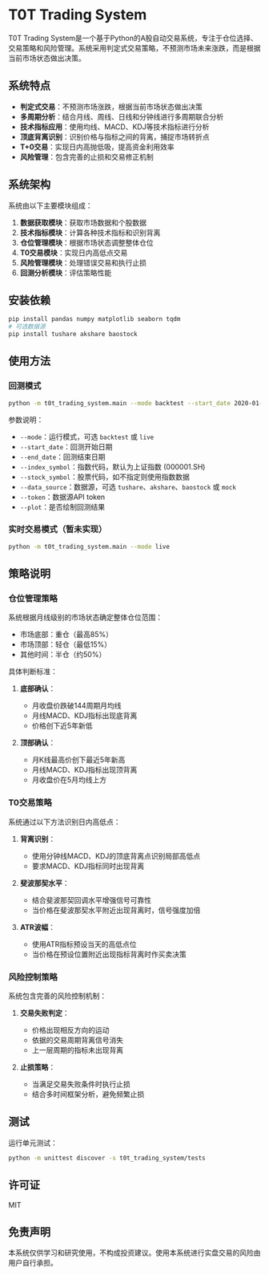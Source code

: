 # T0T Trading System

T0T Trading System是一个基于Python的A股自动交易系统，专注于仓位选择、交易策略和风险管理。系统采用判定式交易策略，不预测市场未来涨跌，而是根据当前市场状态做出决策。

## 系统特点

- **判定式交易**：不预测市场涨跌，根据当前市场状态做出决策
- **多周期分析**：结合月线、周线、日线和分钟线进行多周期联合分析
- **技术指标应用**：使用均线、MACD、KDJ等技术指标进行分析
- **顶底背离识别**：识别价格与指标之间的背离，捕捉市场转折点
- **T+0交易**：实现日内高抛低吸，提高资金利用效率
- **风险管理**：包含完善的止损和交易修正机制

## 系统架构

系统由以下主要模块组成：

1. **数据获取模块**：获取市场数据和个股数据
2. **技术指标模块**：计算各种技术指标和识别背离
3. **仓位管理模块**：根据市场状态调整整体仓位
4. **T0交易模块**：实现日内高低点交易
5. **风险管理模块**：处理错误交易和执行止损
6. **回测分析模块**：评估策略性能

## 安装依赖

```bash
pip install pandas numpy matplotlib seaborn tqdm
# 可选数据源
pip install tushare akshare baostock
```

## 使用方法

### 回测模式

```bash
python -m t0t_trading_system.main --mode backtest --start_date 2020-01-01 --end_date 2023-12-31 --plot
```

参数说明：
- `--mode`：运行模式，可选 `backtest` 或 `live`
- `--start_date`：回测开始日期
- `--end_date`：回测结束日期
- `--index_symbol`：指数代码，默认为上证指数 (000001.SH)
- `--stock_symbol`：股票代码，如不指定则使用指数数据
- `--data_source`：数据源，可选 `tushare`、`akshare`、`baostock` 或 `mock`
- `--token`：数据源API token
- `--plot`：是否绘制回测结果

### 实时交易模式（暂未实现）

```bash
python -m t0t_trading_system.main --mode live
```

## 策略说明

### 仓位管理策略

系统根据月线级别的市场状态确定整体仓位范围：
- 市场底部：重仓（最高85%）
- 市场顶部：轻仓（最低15%）
- 其他时间：半仓（约50%）

具体判断标准：
1. **底部确认**：
   - 月收盘价跌破144周期月均线
   - 月线MACD、KDJ指标出现底背离
   - 价格创下近5年新低

2. **顶部确认**：
   - 月K线最高价创下最近5年新高
   - 月线MACD、KDJ指标出现顶背离
   - 月收盘价在5月均线上方

### T0交易策略

系统通过以下方法识别日内高低点：
1. **背离识别**：
   - 使用分钟线MACD、KDJ的顶底背离点识别局部高低点
   - 要求MACD、KDJ指标同时出现背离

2. **斐波那契水平**：
   - 结合斐波那契回调水平增强信号可靠性
   - 当价格在斐波那契水平附近出现背离时，信号强度加倍

3. **ATR波幅**：
   - 使用ATR指标预设当天的高低点位
   - 当价格在预设位置附近出现指标背离时作买卖决策

### 风险控制策略

系统包含完善的风险控制机制：
1. **交易失败判定**：
   - 价格出现相反方向的运动
   - 依据的交易周期背离信号消失
   - 上一层周期的指标未出现背离

2. **止损策略**：
   - 当满足交易失败条件时执行止损
   - 结合多时间框架分析，避免频繁止损

## 测试

运行单元测试：

```bash
python -m unittest discover -s t0t_trading_system/tests
```

## 许可证

MIT

## 免责声明

本系统仅供学习和研究使用，不构成投资建议。使用本系统进行实盘交易的风险由用户自行承担。
